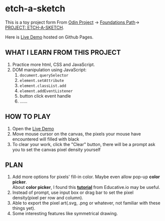 # etch-a-sketch
This is a toy project form From [Odin Project](https://www.theodinproject.com/) -> [Foundations Path](https://www.theodinproject.com/paths/foundations)-> [PROJECT: ETCH-A-SKETCH](https://www.theodinproject.com/paths/foundations/courses/foundations/lessons/etch-a-sketch-project).

Here is [Live Demo](https://codecaterpillar666.github.io/etch-a-sketch/) hosted on Github Pages.

## WHAT I LEARN FROM THIS PROJECT
1. Practice more html, CSS and JavaScript.
2. DOM manipulation using JavaScript:
   1. `document.querySelector`
   2. `element.setAttribute`
   3. `element.classList.add`
   4. `element.addEventListener`
   5. button click event handle
   6. ......


## HOW TO PLAY
1. Open the [Live Demo](https://codecaterpillar666.github.io/etch-a-sketch/)
2. Move mouse cursor on the canvas, the pixels your mouse have encountered will filled with black
3. To clear your work, click the "Clear" button, there will be a prompt ask you to set the canvas pixel density yourself

## PLAN
1. Add more options for pixels' fill-in color. Maybe even allow pop-up **color picker**.  
   About **color picker**, I found this **[tutorial](https://www.educative.io/edpresso/how-to-add-a-color-picker-in-html)** from Educative.io may be useful.
2. Instead of prompt, use input box or drag bar to set the pixel density(pixel per row and column).
3. Able to export the pixel art(.svg, .png or whatever, not familiar with these things yet).
4. Some interesting features like symmetrical drawing.


